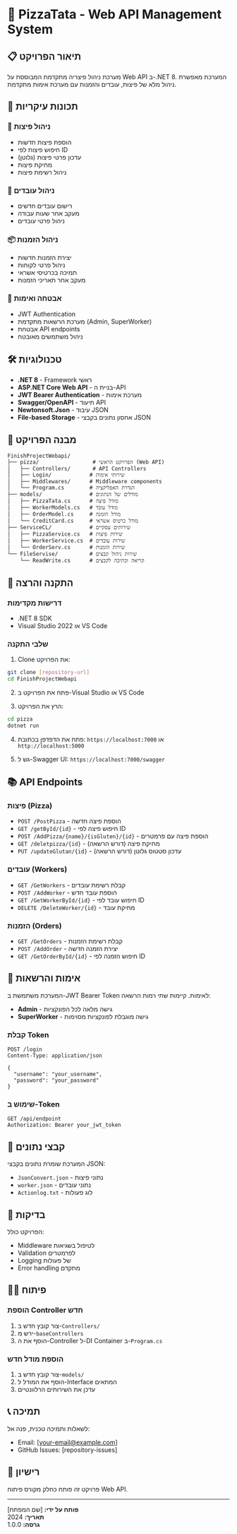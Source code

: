 # 🍕 PizzaTata - Web API Management System

## 📋 תיאור הפרויקט
מערכת ניהול פיצריה מתקדמת המבוססת על Web API ב-.NET 8. המערכת מאפשרת ניהול מלא של פיצות, עובדים והזמנות עם מערכת אימות מתקדמת.

## 🚀 תכונות עיקריות

### 🍕 ניהול פיצות
- הוספת פיצות חדשות
- חיפוש פיצות לפי ID
- עדכון פרטי פיצות (גלוטן)
- מחיקת פיצות
- ניהול רשימת פיצות

### 👥 ניהול עובדים
- רישום עובדים חדשים
- מעקב אחר שעות עבודה
- ניהול פרטי עובדים

### 📦 ניהול הזמנות
- יצירת הזמנות חדשות
- ניהול פרטי לקוחות
- תמיכה בכרטיסי אשראי
- מעקב אחר תאריכי הזמנות

### 🔐 אבטחה ואימות
- JWT Authentication
- מערכת הרשאות מתקדמת (Admin, SuperWorker)
- אבטחת API endpoints
- ניהול משתמשים מאובטח

## 🛠️ טכנולוגיות

- **.NET 8** - Framework ראשי
- **ASP.NET Core Web API** - בניית ה-API
- **JWT Bearer Authentication** - מערכת אימות
- **Swagger/OpenAPI** - תיעוד API
- **Newtonsoft.Json** - עיבוד JSON
- **File-based Storage** - אחסון נתונים בקבצי JSON

## 📁 מבנה הפרויקט

```
FinishProjectWebapi/
├── pizza/                 # הפרויקט הראשי (Web API)
│   ├── Controllers/       # API Controllers
│   ├── Login/            # שירותי אימות
│   ├── Middlewares/      # Middleware components
│   └── Program.cs        # הגדרת האפליקציה
├── models/               # מודלים של הנתונים
│   ├── PizzaTata.cs      # מודל פיצה
│   ├── WorkerModels.cs   # מודל עובד
│   ├── OrderModel.cs     # מודל הזמנה
│   └── CreditCard.cs     # מודל כרטיס אשראי
├── ServiceCL/            # שירותים עסקיים
│   ├── PizzaService.cs   # שירות פיצות
│   ├── WorkerService.cs  # שירות עובדים
│   └── OrderServ.cs      # שירות הזמנות
└── FileServise/          # שירות ניהול קבצים
    └── ReadWrite.cs      # קריאה וכתיבה לקבצים
```

## 🚀 התקנה והרצה

### דרישות מקדימות
- .NET 8 SDK
- Visual Studio 2022 או VS Code

### שלבי התקנה
1. Clone את הפרויקט:
```bash
git clone [repository-url]
cd FinishProjectWebapi
```

2. פתח את הפרויקט ב-Visual Studio או VS Code

3. הרץ את הפרויקט:
```bash
cd pizza
dotnet run
```

4. פתח את הדפדפן בכתובת: `https://localhost:7000` או `http://localhost:5000`

5. גש ל-Swagger UI: `https://localhost:7000/swagger`

## 📚 API Endpoints

### פיצות (Pizza)
- `POST /PostPizza` - הוספת פיצה חדשה
- `GET /getById/{id}` - חיפוש פיצה לפי ID
- `POST /AddPizza/{name}/{isGluten}/{id}` - הוספת פיצה עם פרמטרים
- `GET /deletpizza/{id}` - מחיקת פיצה (דורש הרשאה)
- `PUT /updateGlutan/{id}` - עדכון סטטוס גלוטן (דורש הרשאה)

### עובדים (Workers)
- `GET /GetWorkers` - קבלת רשימת עובדים
- `POST /AddWorker` - הוספת עובד חדש
- `GET /GetWorkerById/{id}` - חיפוש עובד לפי ID
- `DELETE /DeleteWorker/{id}` - מחיקת עובד

### הזמנות (Orders)
- `GET /GetOrders` - קבלת רשימת הזמנות
- `POST /AddOrder` - יצירת הזמנה חדשה
- `GET /GetOrderById/{id}` - חיפוש הזמנה לפי ID

## 🔐 אימות והרשאות

המערכת משתמשת ב-JWT Bearer Token לאימות. קיימות שתי רמות הרשאה:
- **Admin** - גישה מלאה לכל הפונקציות
- **SuperWorker** - גישה מוגבלת לפונקציות מסוימות

### קבלת Token
```http
POST /login
Content-Type: application/json

{
  "username": "your_username",
  "password": "your_password"
}
```

### שימוש ב-Token
```http
GET /api/endpoint
Authorization: Bearer your_jwt_token
```

## 📝 קבצי נתונים

המערכת שומרת נתונים בקבצי JSON:
- `JsonConvert.json` - נתוני פיצות
- `worker.json` - נתוני עובדים
- `Actionlog.txt` - לוג פעולות

## 🧪 בדיקות

הפרויקט כולל:
- Middleware לטיפול בשגיאות
- Validation לפרמטרים
- Logging של פעולות
- Error handling מתקדם

## 👨‍💻 פיתוח

### הוספת Controller חדש
1. צור קובץ חדש ב-`Controllers/`
2. ירש מ-`baseControllers`
3. הוסף את ה-Controller ל-DI Container ב-`Program.cs`

### הוספת מודל חדש
1. צור קובץ חדש ב-`models/`
2. הוסף את המודל ל-Interface המתאים
3. עדכן את השירותים הרלוונטיים

## 📞 תמיכה

לשאלות ותמיכה טכנית, פנה אל:
- Email: [your-email@example.com]
- GitHub Issues: [repository-issues]

## 📄 רישיון

פרויקט זה פותח כחלק מקורס פיתוח Web API.

---

**פותח על ידי:** [שם המפתח]  
**תאריך:** 2024  
**גרסה:** 1.0.0

